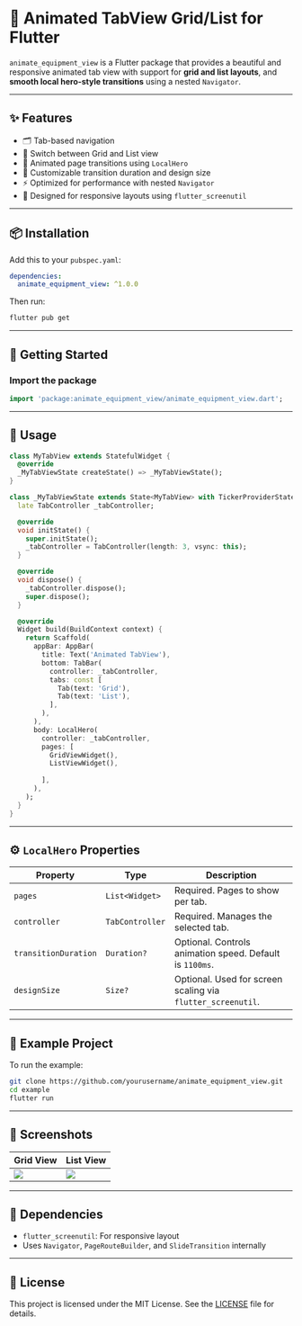 # 🧭 Animated TabView Grid/List for Flutter

`animate_equipment_view` is a Flutter package that provides a beautiful and responsive animated tab view with support for **grid and list layouts**, and **smooth local hero-style transitions** using a nested `Navigator`.

---

## ✨ Features

- 🗂️ Tab-based navigation
- 🔁 Switch between Grid and List view
- 💫 Animated page transitions using `LocalHero`
- 🎨 Customizable transition duration and design size
- ⚡ Optimized for performance with nested `Navigator`
- 🧱 Designed for responsive layouts using `flutter_screenutil`

---

## 📦 Installation

Add this to your `pubspec.yaml`:

```yaml
dependencies:
  animate_equipment_view: ^1.0.0
````

Then run:

```bash
flutter pub get
```

---

## 🚀 Getting Started

### Import the package

```dart
import 'package:animate_equipment_view/animate_equipment_view.dart';
```

---

## 🧩 Usage

```dart
class MyTabView extends StatefulWidget {
  @override
  _MyTabViewState createState() => _MyTabViewState();
}

class _MyTabViewState extends State<MyTabView> with TickerProviderStateMixin {
  late TabController _tabController;

  @override
  void initState() {
    super.initState();
    _tabController = TabController(length: 3, vsync: this);
  }

  @override
  void dispose() {
    _tabController.dispose();
    super.dispose();
  }

  @override
  Widget build(BuildContext context) {
    return Scaffold(
      appBar: AppBar(
        title: Text('Animated TabView'),
        bottom: TabBar(
          controller: _tabController,
          tabs: const [
            Tab(text: 'Grid'),
            Tab(text: 'List'),
          ],
        ),
      ),
      body: LocalHero(
        controller: _tabController,
        pages: [
          GridViewWidget(),
          ListViewWidget(),
         
        ],
      ),
    );
  }
}
```

---

## ⚙️ `LocalHero` Properties

| Property             | Type            | Description                                                 |
| -------------------- | --------------- | ----------------------------------------------------------- |
| `pages`              | `List<Widget>`  | Required. Pages to show per tab.                            |
| `controller`         | `TabController` | Required. Manages the selected tab.                         |
| `transitionDuration` | `Duration?`     | Optional. Controls animation speed. Default is `1100ms`.    |
| `designSize`         | `Size?`         | Optional. Used for screen scaling via `flutter_screenutil`. |

---

## 🧪 Example Project

To run the example:

```bash
git clone https://github.com/yourusername/animate_equipment_view.git
cd example
flutter run
```

---

## 📸 Screenshots

| Grid View | List View |
|-----------|-----------|
| ![](https://example.com/grid.gif) | ![](https://example.com/list.gif) |

---

## 🔧 Dependencies

- `flutter_screenutil`: For responsive layout
- Uses `Navigator`, `PageRouteBuilder`, and `SlideTransition` internally

---

## 📄 License

This project is licensed under the MIT License. See the [LICENSE](LICENSE) file for details.
